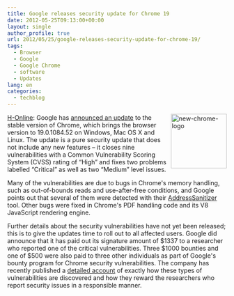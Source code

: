 ```yaml
---
title: Google releases security update for Chrome 19
date: 2012-05-25T09:13:00+00:00
layout: single
author_profile: true
url: 2012/05/25/google-releases-security-update-for-chrome-19/
tags:
  - Browser
  - Google
  - Google Chrome
  - software
  - Updates
lang: en
categories: 
  - techblog
---
```

<img title="new-chrome-logo" border="0" alt="new-chrome-logo" align="right" src="http://lh3.ggpht.com/-7faILWdsqaI/T79GOSXOInI/AAAAAAAAGFc/ftEHEhrBtRk/new-chrome-logo%25255B3%25255D.png?imgmax=800" width="128" height="125" /><a href="http://www.h-online.com/" target="_blank">H-Online</a>: Google has [announced an update](http://googlechromereleases.blogspot.co.uk/2012/05/stable-channel-update_23.html) to the stable version of Chrome, which brings the browser version to 19.0.1084.52 on Windows, Mac OS X and Linux. The update is a pure security update that does not include any new features – it closes nine vulnerabilities with a Common Vulnerability Scoring System (CVSS) rating of “High” and fixes two problems labelled “Critical” as well as two “Medium” level issues.

Many of the vulnerabilities are due to bugs in Chrome's memory handling, such as out-of-bounds reads and use-after-free conditions, and Google points out that several of them were detected with their [AddressSanitizer](http://code.google.com/p/address-sanitizer/) tool. Other bugs were fixed in Chrome's PDF handling code and its V8 JavaScript rendering engine. 

Further details about the security vulnerabilities have not yet been released; this is to give the updates time to roll out to all affected users. Google did announce that it has paid out its signature amount of $1337 to a researcher who reported one of the critical vulnerabilities. Three $1000 bounties and one of $500 were also paid to three other individuals as part of Google's bounty program for Chrome security vulnerabilities. The company has recently published a [detailed account](http://www.h-online.com/news/item/Worth-Reading-The-50-000-breakout-1582665.html) of exactly how these types of vulnerabilities are discovered and how they reward the researchers who report security issues in a responsible manner.